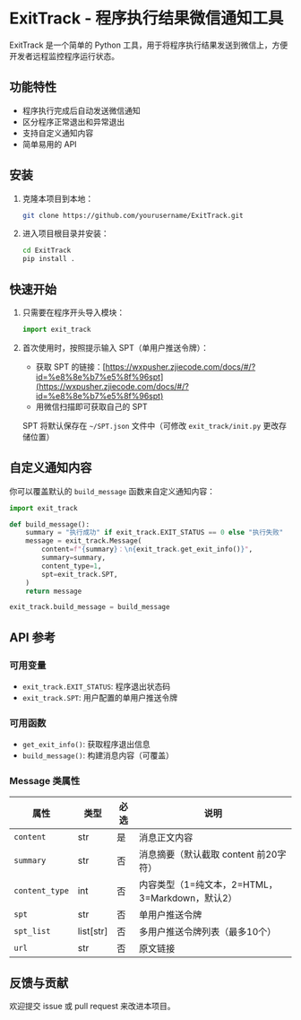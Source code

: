 # ExitTrack - 程序执行结果微信通知工具

ExitTrack 是一个简单的 Python 工具，用于将程序执行结果发送到微信上，方便开发者远程监控程序运行状态。

## 功能特性

- 程序执行完成后自动发送微信通知
- 区分程序正常退出和异常退出
- 支持自定义通知内容
- 简单易用的 API

## 安装

1. 克隆本项目到本地：
   ```bash
   git clone https://github.com/yourusername/ExitTrack.git
   ```

2. 进入项目根目录并安装：
   ```bash
   cd ExitTrack
   pip install .
   ```

## 快速开始

1. 只需要在程序开头导入模块：
   ```python
   import exit_track
   ```

2. 首次使用时，按照提示输入 SPT（单用户推送令牌）：
   - 获取 SPT 的链接：[https://wxpusher.zjiecode.com/docs/#/?id=%e8%8e%b7%e5%8f%96spt](https://wxpusher.zjiecode.com/docs/#/?id=%e8%8e%b7%e5%8f%96spt)
   - 用微信扫描即可获取自己的 SPT

   SPT 将默认保存在 `~/SPT.json` 文件中（可修改 `exit_track/init.py` 更改存储位置）

## 自定义通知内容

你可以覆盖默认的 `build_message` 函数来自定义通知内容：

```python
import exit_track

def build_message():
    summary = "执行成功" if exit_track.EXIT_STATUS == 0 else "执行失败"
    message = exit_track.Message(
        content=f"{summary}：\n{exit_track.get_exit_info()}",
        summary=summary,
        content_type=1,
        spt=exit_track.SPT,
    )
    return message

exit_track.build_message = build_message
```

## API 参考

### 可用变量

- `exit_track.EXIT_STATUS`: 程序退出状态码
- `exit_track.SPT`: 用户配置的单用户推送令牌

### 可用函数

- `get_exit_info()`: 获取程序退出信息
- `build_message()`: 构建消息内容（可覆盖）

### Message 类属性

| 属性 | 类型 | 必选 | 说明 |
|------|------|------|------|
| `content` | str | 是 | 消息正文内容 |
| `summary` | str | 否 | 消息摘要（默认截取 content 前20字符） |
| `content_type` | int | 否 | 内容类型（1=纯文本，2=HTML，3=Markdown，默认2） |
| `spt` | str | 否 | 单用户推送令牌 |
| `spt_list` | list[str] | 否 | 多用户推送令牌列表（最多10个） |
| `url` | str | 否 | 原文链接 |

## 反馈与贡献

欢迎提交 issue 或 pull request 来改进本项目。